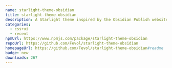 ```yaml
---
name: starlight-theme-obsidian
title: starlight-theme-obsidian
description: A Starlight theme inspired by the Obsidian Publish website theme
categories:
  - css+ui
  - recent
npmUrl: https://www.npmjs.com/package/starlight-theme-obsidian
repoUrl: https://github.com/Fevol/starlight-theme-obsidian
homepageUrl: https://github.com/Fevol/starlight-theme-obsidian#readme
badge: new
downloads: 267
---
```

